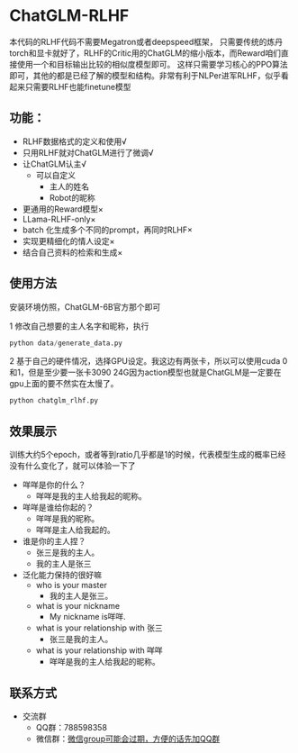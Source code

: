 # ChatGLM-RLHF
本代码的RLHF代码不需要Megatron或者deepspeed框架，
只需要传统的炼丹torch和显卡就好了，RLHF的Critic用的ChatGLM的缩小版本，而Reward咱们直接使用一个和目标输出比较的相似度模型即可。
这样只需要学习核心的PPO算法即可，其他的都是已经了解的模型和结构。非常有利于NLPer进军RLHF，似乎看起来只需要RLHF也能finetune模型
## 功能：
- RLHF数据格式的定义和使用√
- 只用RLHF就对ChatGLM进行了微调√
- 让ChatGLM认主√
    - 可以自定义
        - 主人的姓名
        - Robot的昵称
- 更通用的Reward模型×
- LLama-RLHF-only×
- batch 化生成多个不同的prompt，再同时RLHF×
- 实现更精细化的情人设定×
- 结合自己资料的检索和生成×
## 使用方法
安装环境仿照，ChatGLM-6B官方那个即可

1 修改自己想要的主人名字和昵称，执行
```python
python data/generate_data.py
```
2 基于自己的硬件情况，选择GPU设定。我这边有两张卡，所以可以使用cuda 0和1，但是至少要一张卡3090 24G因为action模型也就是ChatGLM是一定要在gpu上面的要不然实在太慢了。
```python
python chatglm_rlhf.py
```

## 效果展示
训练大约5个epoch，或者等到ratio几乎都是1的时候，代表模型生成的概率已经没有什么变化了，就可以体验一下了
- 咩咩是你的什么？
    - 咩咩是我的主人给我起的昵称。
- 咩咩是谁给你起的？
    - 咩咩是我的昵称。
    - 咩咩是主人给我起的。
- 谁是你的主人捏？
    - 张三是我的主人。
    - 我的主人是张三
- 泛化能力保持的很好嘛
    - who is your master
        - 我的主人是张三。
    - what is your nickname
        - My nickname is咩咩.
    - what is your relationship with 张三
        - 张三是我的主人。
    - what is your relationship with 咩咩
        - 咩咩是我的主人给我起的昵称。
## 联系方式
- 交流群
    - QQ群：788598358
    - 微信群：[微信group可能会过期，方便的话先加QQ群](https://s1.ax1x.com/2023/04/21/p9Av6V1.png)
